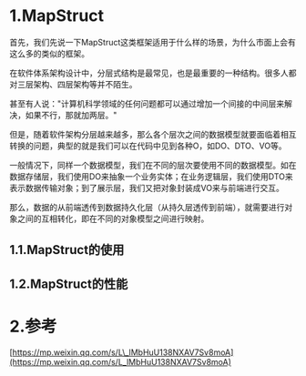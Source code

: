 # 1.MapStruct

首先，我们先说一下MapStruct这类框架适用于什么样的场景，为什么市面上会有这么多的类似的框架。

在软件体系架构设计中，分层式结构是最常见，也是最重要的一种结构。很多人都对三层架构、四层架构等并不陌生。

甚至有人说："计算机科学领域的任何问题都可以通过增加一个间接的中间层来解决，如果不行，那就加两层。"

但是，随着软件架构分层越来越多，那么各个层次之间的数据模型就要面临着相互转换的问题，典型的就是我们可以在代码中见到各种O，如DO、DTO、VO等。

一般情况下，同样一个数据模型，我们在不同的层次要使用不同的数据模型。如在数据存储层，我们使用DO来抽象一个业务实体；在业务逻辑层，我们使用DTO来表示数据传输对象；到了展示层，我们又把对象封装成VO来与前端进行交互。

那么，数据的从前端透传到数据持久化层（从持久层透传到前端），就需要进行对象之间的互相转化，即在不同的对象模型之间进行映射。


## 1.1.MapStruct的使用

## 1.2.MapStruct的性能

# 2.参考

[https://mp.weixin.qq.com/s/L\_lMbHuU138NXAV7Sv8moA](https://mp.weixin.qq.com/s/L_lMbHuU138NXAV7Sv8moA)

